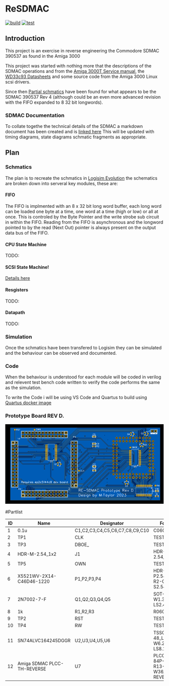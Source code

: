 # ReSDMAC

[![build](https://github.com/mbtaylor1982/RE-SDMAC/actions/workflows/build.yml/badge.svg)](https://github.com/mbtaylor1982/RE-SDMAC/actions/workflows/build.yml)
[![test](https://github.com/mbtaylor1982/ReSDMAC/actions/workflows/test.yml/badge.svg)](https://github.com/mbtaylor1982/ReSDMAC/actions/workflows/test.yml)

## Introduction

This project is an exercise in reverse engineering the Commodore SDMAC 390537 as found in the Amiga 3000

This project was started with nothing more that the descriptions of the SDMAC operations and from the [Amiga 3000T Service manual](Docs/Commodore/Commodore_A3000T_Service_Manual.pdf), the [WD33c93 Datasheets](Docs/WD33C93/WD33C93B_WesternDigital.pdf) and some source code from the Amiga 3000 Linux scsi drivers.

Since then [Partial schmatics](Docs/Commodore/SDMAC%20Partial%20Schmatics/sdmac01.pdf) have been found for what appears to be the SDMAC 390537 Rev 4 (although could be an even more advanced revision with the FIFO expanded to 8 32  bit longwords).

### SDMAC Documentation

To collate togethe the technical details of the SDMAC a markdown document has been created and is [linked here](Docs/SDMAC.md)
This will be updated with timing diagrams, state diagrams schmatic fragments as appropriate.
## Plan
### Schmatics
The plan is to recreate the schmatics in [Logisim Evolution](https://github.com/logisim-evolution/logisim-evolution) the schematics are broken down into serveral key modules, these are:

#### FIFO

The FIFO is implmented with an 8 x 32 bit long word buffer, each long word can be loaded one byte at a time, one word at a time (high or low) or all at once. This is controled by the Byte Pointer and the write strobe sub circuit in within the FIFO. Reading from the FIFO is asynchronous and the longword pointed to by the read (Next Out) pointer is always present on the output data bus of the FIFO.

#### CPU State Machine
TODO:
#### SCSI State Machine!
[Details here](RTL/SCSI_SM/README.md)

#### Resgisters
TODO:
#### Datapath
TODO:

### Simulation
Once the schmatics have been transfered to Logisim they can be simulated and the behaviour can be observed and documented.

### Code
When the behaviour is understood for each module will be coded in verilog and relevent test bench code written to verify the code performs the same as the simulation. 

To write the Code i will be using VS Code and Quartus to build using  [Quartus docker image](https://github.com/raetro/sdk-docker-fpga)

### Prototype Board REV D.

<img src="assets/Photo View_2023-08-30.svg">

#Partlist

| ID  | Name                        | Designator                     | Footprint                                    | Quantity |
| --- | --------------------------- | ------------------------------ | -------------------------------------------- | -------- |
| 1   | 0.1u                        | C1,C2,C3,C4,C5,C6,C7,C8,C9,C10 | C0603                                        | 10       |
| 2   | TP1                         | CLK                            | TESTPAD                                      | 1        |
| 3   | TP3                         | DBOE_                          | TESTPAD                                      | 1        |
| 4   | HDR-M-2.54_1x2              | J1                             | HDR-M-2.54_1X2                               | 1        |
| 5   | TP5                         | OWN                            | TESTPAD                                      | 1        |
| 6   | X5521WV-2X14-C46D46-1220    | P1,P2,P3,P4                    | HDR-TH_28P-P2.54-V-M-R2-C14-S2.54            | 4        |
| 7   | 2N7002-7-F                  | Q1,Q2,Q3,Q4,Q5                 | SOT-23_L2.9-W1.3-P1.90-LS2.4-BR              | 5        |
| 8   | 1k                          | R1,R2,R3                       | R0603                                        | 3        |
| 9   | TP2                         | RST                            | TESTPAD                                      | 1        |
| 10  | TP4                         | RW                             | TESTPAD                                      | 1        |
| 11  | SN74ALVC164245DGGR          | U2,U3,U4,U5,U6                 | TSSOP-48_L12.6-W6.2-P0.50-LS8.1-BL           | 5        |
| 12  | Amiga SDMAC PLCC-TH-REVERSE | U7                             | PLCC-TH-84P-P2.54-R13-C13-W36_SOCKET-REVERSE | 1        |
